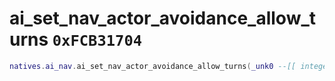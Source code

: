 # ai_set_nav_actor_avoidance_allow_turns `0xFCB31704`

```lua
natives.ai_nav.ai_set_nav_actor_avoidance_allow_turns(_unk0 --[[ integer ]], _unk1 --[[ integer ]])
```